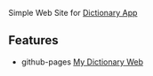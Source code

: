 Simple Web Site for [Dictionary App](https://github.com/dchproject/Dictionary-App-Swift)
## Features
- github-pages [My Dictionary Web](https://dchproject.github.io/MyDictionary_Web/)
